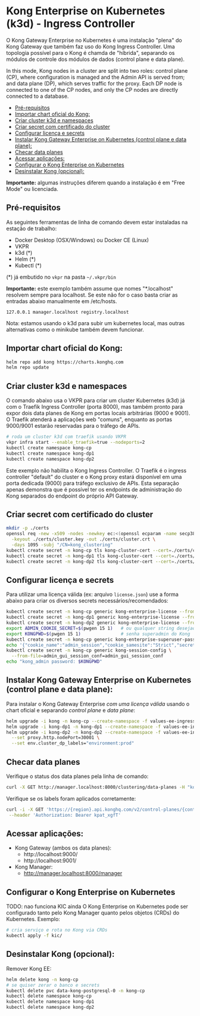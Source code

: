 # Kong Enterprise on Kubernetes (k3d) - Ingress Controller <!-- omit in toc -->

O Kong Gateway Enterprise no Kubernetes é uma instalação "plena" do Kong Gateway que também faz uso do Kong Ingress Controller. Uma topologia possível para o Kong é chamda de "híbrida", separando os módulos de controle dos módulos de dados (control plane e data plane).

In this mode, Kong nodes in a cluster are split into two roles: control plane (CP), where configuration is managed and the Admin API is served from; and data plane (DP), which serves traffic for the proxy. Each DP node is connected to one of the CP nodes, and only the CP nodes are directly connected to a database.

- [Pré-requisitos](#pré-requisitos)
- [Importar chart oficial do Kong:](#importar-chart-oficial-do-kong)
- [Criar cluster k3d e namespaces](#criar-cluster-k3d-e-namespaces)
- [Criar secret com certificado do cluster](#criar-secret-com-certificado-do-cluster)
- [Configurar licença e secrets](#configurar-licença-e-secrets)
- [Instalar Kong Gateway Enterprise on Kubernetes (control plane e data plane):](#instalar-kong-gateway-enterprise-on-kubernetes-control-plane-e-data-plane)
- [Checar data planes](#checar-data-planes)
- [Acessar aplicações:](#acessar-aplicações)
- [Configurar o Kong Enterprise on Kubernetes](#configurar-o-kong-enterprise-on-kubernetes)
- [Desinstalar Kong (opcional):](#desinstalar-kong-opcional)

**Importante:** algumas instruções diferem quando a instalação é em "Free Mode" ou licenciada.

## Pré-requisitos

As seguintes ferramentas de linha de comando devem estar instaladas na estação de trabalho:

- Docker Desktop (OSX/Windows) ou Docker CE (Linux)
- VKPR
- k3d (*)
- Helm (*)
- Kubectl (*)

(*) já embutido no `vkpr` na pasta `~/.vkpr/bin`

**Importante:** este exemplo também assume que nomes "*.localhost" resolvem sempre para localhost. Se este não for o caso basta criar as entradas abaixo manualmente em /etc/hosts.

```
127.0.0.1 manager.localhost registry.localhost
```

Nota: estamos usando o k3d para subir um kubernetes local, mas outras alternativas como o minikube também devem funcionar. 

## Importar chart oficial do Kong:

```sh
helm repo add kong https://charts.konghq.com
helm repo update
```

## Criar cluster k3d e namespaces

O comando abaixo usa o VKPR para criar um cluster Kubernetes (k3d) já com o Traefik Ingress Controller (porta 8000), mas também pronto para expor dois data planes de Kong em portas locais arbitrárias (9000 e 9001). O Traefik atenderá a aplicações web "comuns", enquanto as portas 9000/9001 estarão reservadas para o tráfego de APIs. 

```sh
# roda um cluster k3d com traefik usando VKPR
vkpr infra start --enable_traefik=true --nodeports=2
kubectl create namespace kong-cp
kubectl create namespace kong-dp1
kubectl create namespace kong-dp2
```

Este exemplo não habilita o Kong Ingress Controller. O Traefik é o ingress controller "default" do cluster e o Kong proxy estará disponível em uma porta dedicada (9000) para tráfego exclusivo de APIs. Esta separação apenas demonstra que é possível ter os endpoints de administração do Kong separados do endpoint do próprio API Gateway.

## Criar secret com certificado do cluster

```sh
mkdir -p ./certs
openssl req -new -x509 -nodes -newkey ec:<(openssl ecparam -name secp384r1) \
  -keyout ./certs/cluster.key -out ./certs/cluster.crt \
  -days 1095 -subj "/CN=kong_clustering"
kubectl create secret -n kong-cp tls kong-cluster-cert --cert=./certs/cluster.crt --key=./certs/cluster.key
kubectl create secret -n kong-dp1 tls kong-cluster-cert --cert=./certs/cluster.crt --key=./certs/cluster.key
kubectl create secret -n kong-dp2 tls kong-cluster-cert --cert=./certs/cluster.crt --key=./certs/cluster.key
```

## Configurar licença e secrets

Para utilizar uma licença válida (ex: arquivo `license.json`) use a forma abaixo para criar os diversos secrets necessários/recomendados:

```sh
kubectl create secret -n kong-cp generic kong-enterprise-license --from-file=license=./license.json
kubectl create secret -n kong-dp1 generic kong-enterprise-license --from-file=license=./license.json
kubectl create secret -n kong-dp2 generic kong-enterprise-license --from-file=license=./license.json
export ADMIN_COOKIE_SECRET=$(pwgen 15 1)   # ou qualquer string desejada
export KONGPWD=$(pwgen 15 1)               # senha superadmin do Kong
kubectl create secret -n kong-cp generic kong-enterprise-superuser-password --from-literal=password=$KONGPWD
echo '{"cookie_name":"admin_session","cookie_samesite":"Strict","secret":"'$ADMIN_COOKIE_SECRET'","cookie_secure":false,"storage":"kong"}' > admin_gui_session_conf
kubectl create secret -n kong-cp generic kong-session-config \
  --from-file=admin_gui_session_conf=admin_gui_session_conf
echo "kong_admin password: $KONGPWD"
```

## Instalar Kong Gateway Enterprise on Kubernetes (control plane e data plane):

Para instalar o Kong Gateway Enterprise *com uma licença válida* usando o chart oficial e separando *control plane* e *data plane*:

```sh
helm upgrade -i kong -n kong-cp --create-namespace -f values-ee-ingress-full-dist-cp.yaml kong/kong
helm upgrade -i kong-dp1 -n kong-dp1 --create-namespace -f values-ee-ingress-full-dist-dp.yaml kong/kong
helm upgrade -i kong-dp2 -n kong-dp2 --create-namespace -f values-ee-ingress-full-dist-dp.yaml kong/kong \
  --set proxy.http.nodePort=30001 \
  --set env.cluster_dp_labels="environment:prod"
```

## Checar data planes

Verifique o status dos data planes pela linha de comando:

```sh
curl -X GET http://manager.localhost:8000/clustering/data-planes -H "kong-admin-token: $KONGPWD" | jq
```

Verifique se os labels foram aplicados corretamente:

```sh
curl -i -X GET 'https://{region}.api.konghq.com/v2/control-planes/{controlPlaneId}/nodes' \
 --header 'Authorization: Bearer kpat_xgfT'
```

## Acessar aplicações:

* Kong Gateway (ambos os data planes):
  * http://localhost:9000/
  * http://localhost:9001/
* Kong Manager:
  * http://manager.localhost:8000/manager

## Configurar o Kong Enterprise on Kubernetes

TODO: nao funciona KIC ainda
O Kong Enterprise on Kubernetes pode ser configurado tanto pelo Kong Manager quanto pelos objetos (CRDs) do Kubernetes. Exemplo:

```sh
# cria serviço e rota no Kong via CRDs
kubectl apply -f kic/
```

## Desinstalar Kong (opcional):

Remover Kong EE:

```sh
helm delete kong -n kong-cp
# se quiser zerar o banco e secrets
kubectl delete pvc data-kong-postgresql-0 -n kong-cp
kubectl delete namespace kong-cp
kubectl delete namespace kong-dp1
kubectl delete namespace kong-dp2
```
